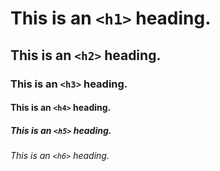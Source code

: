 # This is an `<h1>` heading.
## This is an `<h2>` heading.
### This is an `<h3>` heading.
#### This is an `<h4>` heading.
##### This is an `<h5>` heading.
###### This is an `<h6>` heading.
